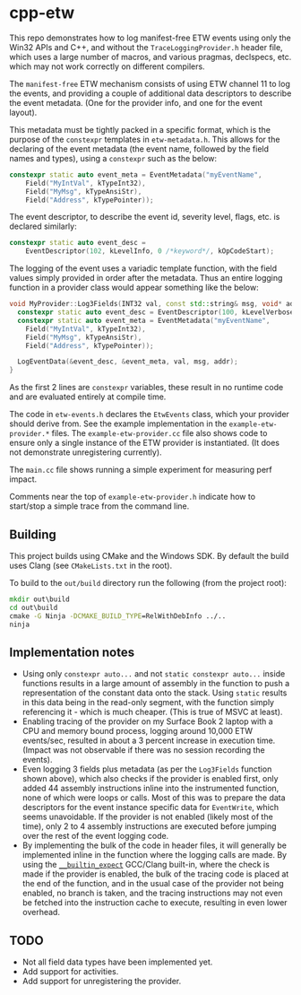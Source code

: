 # cpp-etw

This repo demonstrates how to log manifest-free ETW events using only the Win32
APIs and C++, and without the `TraceLoggingProvider.h` header file, which uses
a large number of macros, and various pragmas, declspecs, etc. which may not
work correctly on different compilers.

The `manifest-free` ETW mechanism consists of using ETW channel 11 to log the
events, and providing a couple of additional data descriptors to describe the
event metadata. (One for the provider info, and one for the event layout).

This metadata must be tightly packed in a specific format, which is
the purpose of the `constexpr` templates in `etw-metadata.h`. This allows for
the declaring of the event metadata (the event name, followed by the field
names and types), using a `constexpr` such as the below:

```cpp
constexpr static auto event_meta = EventMetadata("myEventName",
    Field("MyIntVal", kTypeInt32),
    Field("MyMsg", kTypeAnsiStr),
    Field("Address", kTypePointer));
```

The event descriptor, to describe the event id, severity level, flags, etc.
is declared similarly:

```cpp
constexpr static auto event_desc =
    EventDescriptor(102, kLevelInfo, 0 /*keyword*/, kOpCodeStart);
```

The logging of the event uses a variadic template function, with the field
values simply provided in order after the metadata. Thus an entire logging
function in a provider class would appear something like the below:

```cpp
void MyProvider::Log3Fields(INT32 val, const std::string& msg, void* addr) {
  constexpr static auto event_desc = EventDescriptor(100, kLevelVerbose);
  constexpr static auto event_meta = EventMetadata("myEventName",
    Field("MyIntVal", kTypeInt32),
    Field("MyMsg", kTypeAnsiStr),
    Field("Address", kTypePointer));

  LogEventData(&event_desc, &event_meta, val, msg, addr);
}
```

As the first 2 lines are `constexpr` variables, these result in no runtime code
and are evaluated entirely at compile time.

The code in `etw-events.h` declares the `EtwEvents` class, which your provider
should derive from. See the example implementation in the `example-etw-provider.*` files. The
`example-etw-provider.cc` file also shows code to ensure only a single instance of the ETW
provider is instantiated. (It does not demonstrate unregistering currently).

The `main.cc` file shows running a simple experiment for measuring perf impact.

Comments near the top of `example-etw-provider.h` indicate how to start/stop a simple trace
from the command line.

## Building
This project builds using CMake and the Windows SDK. By default the build uses
Clang (see `CMakeLists.txt` in the root).

To build to the `out/build` directory run the following (from the project root):

```cmd
mkdir out\build
cd out\build
cmake -G Ninja -DCMAKE_BUILD_TYPE=RelWithDebInfo ../..
ninja
```

## Implementation notes

- Using only `constexpr auto...` and not `static constexpr auto...` inside
  functions results in a large amount of assembly in the function to push
  a representation of the constant data onto the stack. Using `static` results
  in this data being in the read-only segment, with the function simply
  referencing it - which is much cheaper. (This is true of MSVC at least).
- Enabling tracing of the provider on my Surface Book 2 laptop with a CPU and
  memory bound process, logging around 10,000 ETW events/sec, resulted in
  about a 3 percent increase in execution time. (Impact was not observable if
  there was no session recording the events).
- Even logging 3 fields plus metadata (as per the `Log3Fields` function shown
  above), which also checks if the provider is enabled first, only added 44
  assembly instructions inline into the instrumented function, none of which
  were loops or calls. Most of this was to prepare the data descriptors for
  the event instance specific data for `EventWrite`, which seems unavoidable.
  If the provider is not enabled (likely most of the time), only 2 to 4
  assembly instructions are executed before jumping over the rest of the
  event logging code.
- By implementing the bulk of the code in header files, it will generally be
  implemented inline in the function where the logging calls are made. By using
  the [`__builtin_expect`](https://stackoverflow.com/questions/7346929/what-is-the-advantage-of-gccs-builtin-expect-in-if-else-statements)
  GCC/Clang built-in, where the check is made if the provider is enabled, the
  bulk of the tracing code is placed at the end of the function, and in the usual
  case of the provider not being enabled, no branch is taken, and the tracing
  instructions may not even be fetched into the instruction cache to execute,
  resulting in even lower overhead.

## TODO

- Not all field data types have been implemented yet.
- Add support for activities.
- Add support for unregistering the provider.
